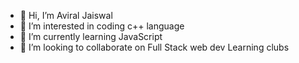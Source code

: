 - 👋 Hi, I’m Aviral Jaiswal
- 👀 I’m interested in coding c++ language
- 🌱 I’m currently learning JavaScript
- 💞️ I’m looking to collaborate on Full Stack web dev Learning clubs 
  

